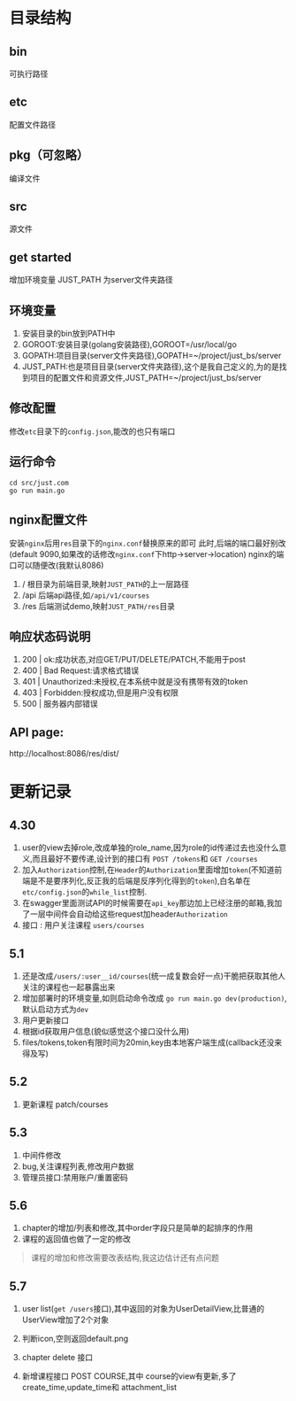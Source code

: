 # 目录结构

## bin
可执行路径
## etc
配置文件路径
## pkg（可忽略）
编译文件
## src
源文件

## get started
增加环境变量 JUST_PATH 为server文件夹路径

## 环境变量
1. 安装目录的bin放到PATH中
2. GOROOT:安装目录(golang安装路径),GOROOT=/usr/local/go
3. GOPATH:项目目录(server文件夹路径),GOPATH=~/project/just_bs/server
4. JUST_PATH:也是项目目录(server文件夹路径),这个是我自己定义的,为的是找到项目的配置文件和资源文件,JUST_PATH=~/project/just_bs/server

## 修改配置
修改`etc`目录下的`config.json`,能改的也只有端口

## 运行命令
```
cd src/just.com
go run main.go
```

## nginx配置文件
安装`nginx`后用`res`目录下的`nginx.conf`替换原来的即可
此时,后端的端口最好别改(default 9090,如果改的话修改`nginx.conf`下http->server->location)
nginx的端口可以随便改(我默认8086)
1. / 根目录为前端目录,映射`JUST_PATH`的上一层路径
2. /api 后端api路径,如`/api/v1/courses`
3. /res 后端测试demo,映射`JUST_PATH/res`目录

## 响应状态码说明
1. 200 | ok:成功状态,对应GET/PUT/DELETE/PATCH,不能用于post
2. 400 | Bad Request:请求格式错误
3. 401 | Unauthorized:未授权,在本系统中就是没有携带有效的token
4. 403 | Forbidden:授权成功,但是用户没有权限
5. 500 | 服务器内部错误

## API page:
http://localhost:8086/res/dist/

# 更新记录

## 4.30
1. user的view去掉role,改成单独的role_name,因为role的id传递过去也没什么意义,而且最好不要传递,设计到的接口有 `POST /tokens`和 `GET /courses`
2. 加入`Authorization`控制,在`Header`的`Authorization`里面增加`token`(不知道前端是不是要序列化,反正我的后端是反序列化得到的`token`),白名单在`etc/config.json`的`while_list`控制.
3. 在swagger里面测试API的时候需要在`api_key`那边加上已经注册的邮箱,我加了一层中间件会自动给这些request加header`Authorization`
4. 接口 : 用户关注课程 `users/courses`

## 5.1
1. 还是改成`/users/:user__id/courses`(统一成复数会好一点)干脆把获取其他人关注的课程也一起暴露出来
2. 增加部署时的环境变量,如则启动命令改成 `go run main.go dev(production)`,默认启动方式为`dev`
3. 用户更新接口
4. 根据id获取用户信息(貌似感觉这个接口没什么用)
5. files/tokens,token有限时间为20min,key由本地客户端生成(callback还没来得及写)

## 5.2
1. 更新课程 patch/courses

## 5.3 
1. 中间件修改
2. bug,关注课程列表,修改用户数据
3. 管理员接口:禁用账户/重置密码

## 5.6 
1. chapter的增加/列表和修改,其中order字段只是简单的起排序的作用
2. 课程的返回值也做了一定的修改
> 课程的增加和修改需要改表结构,我这边估计还有点问题

## 5.7
1. user list(`get /users`接口),其中返回的对象为UserDetailView,比普通的UserView增加了2个对象
2. 判断icon,空则返回default.png

3. chapter delete 接口
4. 新增课程接口 POST COURSE,其中 course的view有更新,多了 create_time,update_time和 attachment_list